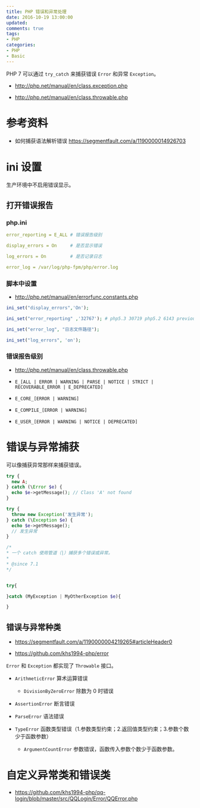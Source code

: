```yaml
---
title: PHP 错误和异常处理
date: 2016-10-19 13:00:00
updated:
comments: true
tags:
- PHP
categories:
- PHP
- Basic
---
```


PHP 7 可以通过 `try_catch` 来捕获错误 `Error` 和异常 `Exception`。

* http://php.net/manual/en/class.exception.php

* http://php.net/manual/en/class.throwable.php

<!--more-->

# 参考资料

* 如何捕获语法解析错误 https://segmentfault.com/a/1190000014926703

# ini 设置

生产环境中不启用错误显示。

## 打开错误报告

### php.ini

```yaml
error_reporting = E_ALL # 错误报告级别

display_errors = On     # 是否显示错误

log_errors = On         # 是否记录日志

error_log = /var/log/php-fpm/php/error.log
```

### 脚本中设置

* http://php.net/manual/en/errorfunc.constants.php

```php
ini_set("display_errors",'On');

ini_set("error_reporting" ,'32767'); # php5.3 30719 php5.2 6143 previousliy 2047

ini_set("error_log", "日志文件路径");

ini_set("log_errors", 'on');
```

### 错误报告级别

* http://php.net/manual/en/class.throwable.php

* `E_[ALL | ERROR | WARNING | PARSE | NOTICE | STRICT | RECOVERABLE_ERROR | E_DEPRECATED]`

* `E_CORE_[ERROR | WARNING]`

* `E_COMPILE_[ERROR | WARNING]`

* `E_USER_[ERROR | WARNING | NOTICE | DEPRECATED]`

# 错误与异常捕获

可以像捕获异常那样来捕获错误。

```php
try {
  new A;
} catch (\Error $e) {
  echo $e->getMessage(); // Class 'A' not found
}

try {
  throw new Exception('发生异常');
} catch (\Exception $e) {
  echo $e->getMessage();
  // 发生异常
}

/*
* 一个 catch 使用管道（|）捕获多个错误或异常。
*
* @since 7.1
*/


try{

}catch (MyException | MyOtherException $e){

}

```

## 错误与异常种类

* https://segmentfault.com/a/1190000004219265#articleHeader0

* https://github.com/khs1994-php/error

`Error` 和 `Exception` 都实现了 `Throwable` 接口。

* `ArithmeticError` 算术运算错误

    * `DivisionByZeroError` 除数为 0 时错误

* `AssertionError` 断言错误

* `ParseError` 语法错误

* `TypeError` 函数类型错误（1.参数类型约束；2.返回值类型约束；3.参数个数少于函数参数）

    * `ArgumentCountError` 参数错误，函数传入参数个数少于函数参数。

# 自定义异常类和错误类

* https://github.com/khs1994-php/qq-login/blob/master/src/QQLogin/Error/QQError.php
